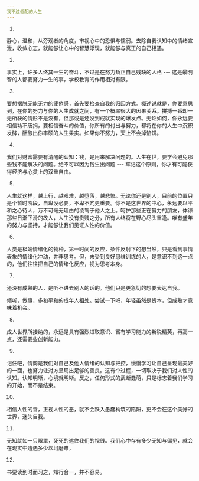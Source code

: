 ```yaml
---
我不过低配的人生
---
```


1.

静心，温和，从旁观者的角度，审视心中的恐惧与懦弱。去除自我认知中的情绪宣泄，收敛心志，就能够让心中的智慧浮现，就能够与真正的自己相遇。

2.

事实上，许多人终其一生的奋斗，不过是在努力矫正自己残缺的人格 --- 这是最明智的人都要努力一生的事，学校教育的作用相对有限。

3.

要想摆脱无能无力的疲倦感，首先要检查自我的归因方式。概述说就是，你要意思到，在你的努力与你的人生成就之间，有一个概率很大的因果关系。拼搏一番却一无所获的情形不是没有，但那或是还没到成就实现的爆发点。无论如何，你永远要相信功不唐捐，要相信奋斗的价值，你所有的付出与努力，都将在你的人生中沉积发酵，酝酿出你丰硕的人生果实。如果你不努力，天上不会掉馅饼。

4.

我们对财富需要有清醒的认知：钱，是用来解决问题的。人生在世，要学会避免那些钱不能解决的问题。绝不可以因为钱生出问题 --- 牢记这个原则，你才有可能获得经济与心灵上的双重自由。

5.

人生就这样，越上行，越艰难，越堕落，越悲惨。无论你还是别人，目前的位置只是个暂时阶段，自卑没必要，不卑不亢更重要。你不是这世界的中心，永远要以平和之心待人，万不可毫无理由的凌驾于他人之上。呵护那些正在努力的朋友，体谅那些日渐下滑的故人，人生没有贵贱之分，所有人终将在野心尽头重逢。唯有盛年的努力与坚持，才能够让我们见证人性的价值。

6.

人类是极端情绪化的物种，第一时间的反应，条件反射下的想当然，只是看到事情表象的情绪化冲动，并非思考。但，未受到良好思维训练的人，是意识不到这一点的，他们往往把自己的情绪化反应，视为思考本身。

7.

还没有成熟的人，是听不进去别人的话的。他们只是更急切的想要表达自我。

倾听，做事，多和平和的成年人相处。尝试一下吧，年轻虽然是资本，但成熟才意味着机会。

8.

成人世界所接纳的，永远是具有强烈进取意识、富有学习能力的新锐精英，再高一点，还需要些创新能力。

9.

记住吧，情商是我们对自己及他人情绪的认知与把控，慢慢学习让自己呈现最美好的一面，也努力让对方呈现出足够的善良。这有个过程，一切取决于我们对人性的认知。认知明晰，心境就明晰。反之，任何形式的武断蠢萌，只是标志着我们学习的开始，而不是结束。

10.

相信人性的善，正视人性的恶，就不会跌入愚蠢构筑的陷阱，更不会在这个美好的世界，迷失自我。

11.

无知就如一只眼罩，死死的遮住我们的视线。我们心中存有多少无知与偏见，就会在现实中遭遇多少坎坷磨难，

12.

书要读到时而习之，知行合一，并不容易。